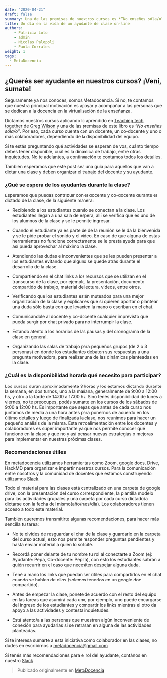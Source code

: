 ```yaml
---
date: "2020-04-21"
draft: false
summary: Una de las premisas de nuestros cursos es *“No enseñes sóla/o”*.  Por eso, cada curso cuenta con un docente, un co-docente y uno o más colaboradores, dependiendo de la disponibilidad del equipo.  Te resumimos el rol y actividades de un ayudante de clases on-line.
title: Un día en la vida de un ayudante de clase on-line
authors: 
    - Patricia Loto
    - admin
    - Nicolas Palopoli
    - Paola Corrales
weight: 1
tags: 
  - MetaDocencia
---
```


## ¿Querés ser ayudante en nuestros cursos? ¡Vení, sumate!

  
Seguramente ya nos conoces, somos Metadocencia. Si no, te contamos que nuestra principal motivación es apoyar y acompañar a las personas que se dedican a la docencia en la virtualización de la enseñanza.

Dictamos nuestros cursos aplicando lo aprendido en [Teaching tech together](https://teachtogether.tech/) de [Greg Wilson](@gwilson) y una de las premisas de este libro es *“No enseñes sóla/o”*.  Por eso, cada curso cuenta con un docente, un co-docente y uno o más colaboradores, dependiendo de la disponibilidad del equipo. 

Si te estás preguntando qué actividades se esperan de vos, cuánto tiempo debes tener disponible, cuál es la dinámica de trabajo, entre otras inquietudes. No te adelantes, a continuación te contamos todos los detalles.

También esperamos que este post sea una guía para aquellos que van a dictar una clase y deben organizar el trabajo del docente y su ayudante.

  
### ¿Qué se espera de los ayudantes durante la clase?


Esperamos que puedas contribuir con el docente y co-docente durante el dictado de la clase, de la siguiente manera:


-   Recibiendo a los estudiantes cuando se conectan a la clase. Los estudiantes llegan a una sala de espera, allí se verifica que es uno de los alumnos de la clase y se le permite ingresar. 
-   Cuando el estudiante ya es parte de de la reunión se le da la bienvenida y se le pide probar el sonido y el video. En caso de que alguna de estas herramientas no funcione correctamente se le presta ayuda para que así pueda aprovechar al máximo la clase.
-   Atendiendo las dudas e inconvenientes que se les pueden presentar a los estudiantes evitando que alguno se quede atrás durante el desarrollo de la clase.
-   Compartiendo en el chat links a los recursos que se utilizan en el transcurso de la clase, por ejemplo, la presentación, documento compartido de trabajo, material de lectura, videos, entre otros.
    
-   Verificando que los estudiantes estén muteados para una mejor organización de la clase y explicarles que si quieren aportar o plantear una duda sólo basta con que levanten la mano o escriban en el chat.
-   Comunicandole al docente y co-docente cualquier imprevisto que pueda surgir por chat privado para no interrumpir la clase.
    
-   Estando atento a los horarios de las pausas y del cronograma de la clase en general.
    
-   Organizando las salas de trabajo para pequeños grupos (de 2 o 3 personas) en donde los estudiantes debaten sus respuestas a una pregunta motivadora, para realizar una de las dinámicas planteadas en la clase.
    



### ¿Cuál es la disponibilidad horaria qué necesito para participar?

  

Los cursos duran aproximadamente 3 horas y los estamos dictando durante la semana, en dos turnos, uno a la mañana, generalmente de 9:00 a 12:00 hs, y otro a  la tarde de 14:00 a 17:00 hs.  Sino tenés disponibilidad de lunes a viernes, no te preocupes, podés sumarte en los cursos de los sábados de 9:00 a 12:00 hs.
Es importante que sepas que antes de cada curso nos juntamos de media a una hora antes para ponernos de acuerdo en los último detalles y luego de finalizada la clase, nos reunimos para hacer un pequeño análisis de la misma. Esta retroalimentación entre los docentes y colaboradores es súper importante ya que nos permite conocer qué funcionó en la clase y qué no y así pensar nuevas estrategias o mejoras para implementar en nuestras próximas clases.

  
### Recomendaciones útiles

En metadocencia utilizamos herramientas como Zoom, google docs, Drive, HackMD para organizar e impartir nuestros cursos. Para la comunicación entre nosotros y la comunidad de docentes que estamos construyendo utilizamos [Slack](https://join.slack.com/t/metadocencia/shared_invite/zt-cq1hleoz-Ij2AgXKJBjg03sRuoxLhjg).

Todo el material para las clases está centralizado en una carpeta de google drive, con la presentación del curso correspondiente, la plantilla modelo para las actividades grupales y una carpeta por cada curso dictado/a dictarse con la fecha del mismo(año/mes/día). Los colaboradores tienen acceso a todo este material.


También queremos transmitirte algunas recomendaciones, para hacer más sencilla tu tarea: 

-   No te olvides de resguardar el chat de la clase y guardarlo en la carpeta del curso actual, esto nos permite responder preguntas pendientes y hasta enviar material a quien lo solicité.   
-   Recordá poner delante de tu nombre tu rol al conectarte a Zoom (ej: Ayudante: Pepa, Co-docente: Pepita), con esto los estudiantes sabrán a quién recurrir en el caso que necesiten despejar alguna duda.

-   Tené a mano los links que puedan ser útiles para compartirlos en el chat cuando se hablen de ellos (solemos tenerlos en un google doc compartido).
    
-   Antes de empezar la clase, ponete de acuerdo con el resto del equipo en las tareas que asumirá cada uno, por ejemplo, uno puede encargarse del ingreso de los estudiantes y compartir los links mientras el otro da apoyo a las actividades y contesta inquietudes.
    
-   Está atento/a a las personas que muestren algún inconveniente de conexión para ayudarlas si se retrasan en alguna de las actividades planteadas.
    

Si te interesa sumarte a esta iniciativa como colaborador en las clases, no dudes en escribirnos a metadocencia@gmail.com

Si tenés más recomendaciones para el rol del ayudante, contános en nuestro [Slack](https://join.slack.com/t/metadocencia/shared_invite/zt-cq1hleoz-Ij2AgXKJBjg03sRuoxLhjg)


> Publicado originalmente en [MetaDocencia](https://metadocencia.netlify.app/)